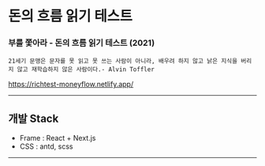 # 돈의 흐름 읽기 테스트

### 부를 쫓아라 - 돈의 흐름 읽기 테스트 (2021) 

`21세기 문맹은 문자를 못 읽고 못 쓰는 사람이 아니라, 배우려 하지 않고 낡은 지식을 버리지 않고 재학습하지 않은 사람이다.- Alvin Toffler`

https://richtest-moneyflow.netlify.app/

        
---

## 개발 Stack
- Frame : React + Next.js
- CSS : antd, scss


---


<!-- ## TODO
1. CSS upgrade
2. 문제 난이도 하향 -->

